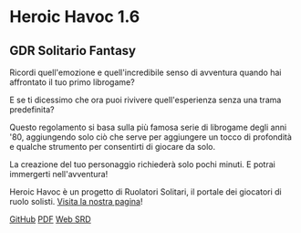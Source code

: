 # Heroic Havoc 1.6

## GDR Solitario Fantasy

Ricordi quell'emozione e quell'incredibile senso di avventura quando hai affrontato il tuo primo librogame?

E se ti dicessimo che ora puoi rivivere quell'esperienza senza una trama predefinita?

Questo regolamento si basa sulla più famosa serie di librogame degli anni '80, aggiungendo solo ciò che serve per aggiungere un tocco di profondità e qualche strumento per consentirti di giocare da solo.

La creazione del tuo personaggio richiederà solo pochi minuti. E potrai immergerti nell'avventura!

Heroic Havoc è un progetto di Ruolatori Solitari, il portale dei giocatori di ruolo solisti. [Visita la nostra pagina](https://www.ruolatorisolitari.it/)!

[GitHub](https://github.com/ruolatorisolitari/heroichavocsrd/)
[PDF](https://ruolatori.itch.io/heroichavoc)
[Web SRD](/heroichavoc.md)
